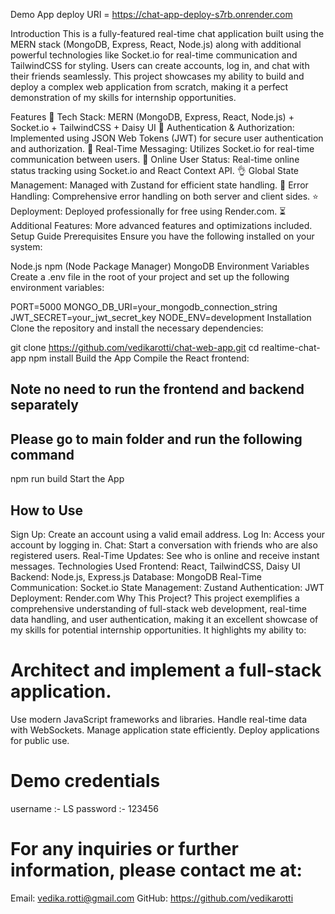 Demo App
deploy URI = https://chat-app-deploy-s7rb.onrender.com

Introduction
This is a fully-featured real-time chat application built using the MERN stack (MongoDB, Express, React, Node.js) along with additional powerful technologies like Socket.io for real-time communication and TailwindCSS for styling. Users can create accounts, log in, and chat with their friends seamlessly. This project showcases my ability to build and deploy a complex web application from scratch, making it a perfect demonstration of my skills for internship opportunities.

Features
🌟 Tech Stack: MERN (MongoDB, Express, React, Node.js) + Socket.io + TailwindCSS + Daisy UI
🎃 Authentication & Authorization: Implemented using JSON Web Tokens (JWT) for secure user authentication and authorization.
👾 Real-Time Messaging: Utilizes Socket.io for real-time communication between users.
🚀 Online User Status: Real-time online status tracking using Socket.io and React Context API.
👌 Global State Management: Managed with Zustand for efficient state handling.
🐞 Error Handling: Comprehensive error handling on both server and client sides.
⭐ Deployment: Deployed professionally for free using Render.com.
⏳ Additional Features: More advanced features and optimizations included.
Setup Guide
Prerequisites
Ensure you have the following installed on your system:

Node.js
npm (Node Package Manager)
MongoDB
Environment Variables
Create a .env file in the root of your project and set up the following environment variables:

PORT=5000
MONGO_DB_URI=your_mongodb_connection_string
JWT_SECRET=your_jwt_secret_key
NODE_ENV=development
Installation
Clone the repository and install the necessary dependencies:

git clone https://github.com/vedikarotti/chat-web-app.git
cd realtime-chat-app
npm install
Build the App
Compile the React frontend:

## Note no need to run the frontend and backend separately

## Please go to main folder and run the following command

npm run build
Start the App

## How to Use

Sign Up: Create an account using a valid email address.
Log In: Access your account by logging in.
Chat: Start a conversation with friends who are also registered users.
Real-Time Updates: See who is online and receive instant messages.
Technologies Used
Frontend: React, TailwindCSS, Daisy UI
Backend: Node.js, Express.js
Database: MongoDB
Real-Time Communication: Socket.io
State Management: Zustand
Authentication: JWT
Deployment: Render.com
Why This Project?
This project exemplifies a comprehensive understanding of full-stack web development, real-time data handling, and user authentication, making it an excellent showcase of my skills for potential internship opportunities. It highlights my ability to:

# Architect and implement a full-stack application.

Use modern JavaScript frameworks and libraries.
Handle real-time data with WebSockets.
Manage application state efficiently.
Deploy applications for public use.

# Demo credentials

username :- LS
password :- 123456

# For any inquiries or further information, please contact me at:

Email: vedika.rotti@gmail.com
GitHub: https://github.com/vedikarotti
